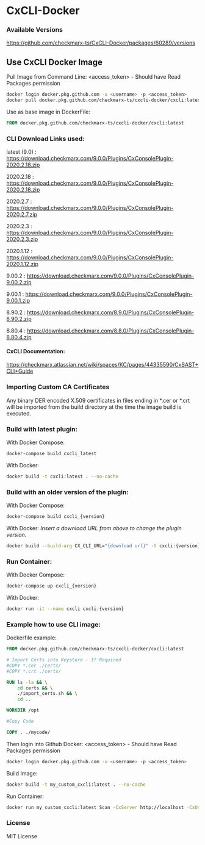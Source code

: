 # CxCLI-Docker
### Available Versions

https://github.com/checkmarx-ts/CxCLI-Docker/packages/60289/versions

## Use CxCLI Docker Image

Pull Image from Command Line:
<access_token> - Should have Read Packages permission
```sh
docker login docker.pkg.github.com -u <username> -p <access_token>
docker pull docker.pkg.github.com/checkmarx-ts/cxcli-docker/cxcli:latest
```

Use as base image in DockerFile:
```Dockerfile
FROM docker.pkg.github.com/checkmarx-ts/cxcli-docker/cxcli:latest
```

### CLI Download Links used:
latest (9.0) : https://download.checkmarx.com/9.0.0/Plugins/CxConsolePlugin-2020.2.18.zip

2020.2.18 : https://download.checkmarx.com/9.0.0/Plugins/CxConsolePlugin-2020.2.18.zip

2020.2.7 : https://download.checkmarx.com/9.0.0/Plugins/CxConsolePlugin-2020.2.7.zip

2020.2.3 : https://download.checkmarx.com/9.0.0/Plugins/CxConsolePlugin-2020.2.3.zip

2020.1.12 : https://download.checkmarx.com/9.0.0/Plugins/CxConsolePlugin-2020.1.12.zip

9.00.2 : https://download.checkmarx.com/9.0.0/Plugins/CxConsolePlugin-9.00.2.zip

9.00.1 : https://download.checkmarx.com/9.0.0/Plugins/CxConsolePlugin-9.00.1.zip

8.90.2 : https://download.checkmarx.com/8.9.0/Plugins/CxConsolePlugin-8.90.2.zip

8.80.4 : https://download.checkmarx.com/8.8.0/Plugins/CxConsolePlugin-8.80.4.zip

#### CxCLI Documentation: 

https://checkmarx.atlassian.net/wiki/spaces/KC/pages/44335590/CxSAST+CLI+Guide


### Importing Custom CA Certificates

Any binary DER encoded X.509 certificates in files ending in *.cer or *.crt will be imported from the build directory at the time the image build is executed.

### Build with latest plugin:

With Docker Compose:
```sh
docker-compose build cxcli_latest
```

With Docker:

```sh
docker build -t cxcli:latest . --no-cache
```

### Build with an older version of the plugin:
With Docker Compose:
```sh
docker-compose build cxcli_{version}
```

With Docker:
*Insert a download URL from above to change the plugin version.*

```sh
docker build --build-arg CX_CLI_URL="{download url}" -t cxcli:{version} . --no-cache
```

### Run Container:
With Docker Compose:
```sh
docker-compose up cxcli_{version}
```

With Docker:
```sh
docker run -it --name cxcli cxcli:{version}
```

### Example how to use CLI image:

Dockerfile example:
```dockerfile
FROM docker.pkg.github.com/checkmarx-ts/cxcli-docker/cxcli:latest

# Import Certs into Keystore - If Required
#COPY *.cer ./certs/
#COPY *.crt ./certs/

RUN ls -la && \
    cd certs && \
    ./import_certs.sh && \
    cd ..

WORKDIR /opt

#Copy Code

COPY . ./mycode/
```

Then login into Github Docker:
<access_token> - Should have Read Packages permission
```sh
docker login docker.pkg.github.com -u <username> -p <access_token>
```

Build Image:
```sh
docker build -t my_custom_cxcli:latest . --no-cache
```

Run Container:
```sh
docker run my_custom_cxcli:latest Scan -CxServer http://localhost -CxUser admin@cx -CxPassword password -ProjectName /CxServer/SP/Company/Team/myproject -LocationType folder -LocationPath ./mycode -Log log.log -v
```

### License

MIT License
